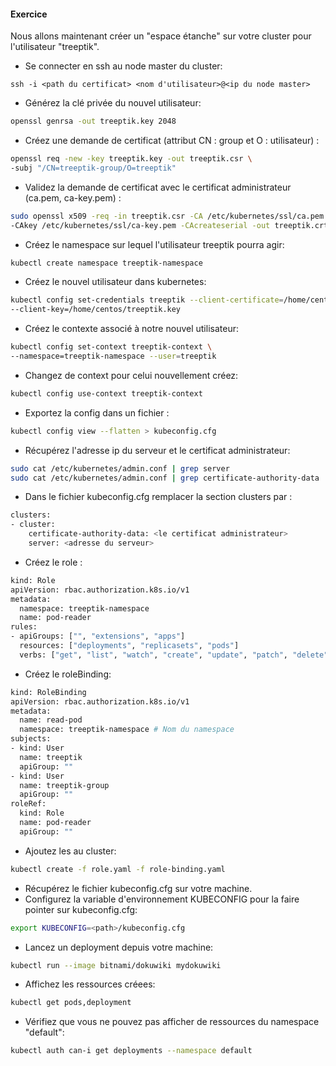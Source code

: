 #### Exercice

Nous allons maintenant créer un "espace étanche" sur votre cluster pour l'utilisateur "treeptik". 

- Se connecter en ssh au node master du cluster:
~~~
ssh -i <path du certificat> <nom d'utilisateur>@<ip du node master>
~~~

- Générez la clé privée du nouvel utilisateur:
~~~bash
openssl genrsa -out treeptik.key 2048
~~~

- Créez une demande de certificat (attribut CN : group et O : utilisateur) :
~~~bash
openssl req -new -key treeptik.key -out treeptik.csr \
-subj "/CN=treeptik-group/O=treeptik"
~~~


- Validez la demande de certificat avec le certificat administrateur (ca.pem, ca-key.pem) :
~~~bash
sudo openssl x509 -req -in treeptik.csr -CA /etc/kubernetes/ssl/ca.pem \
-CAkey /etc/kubernetes/ssl/ca-key.pem -CAcreateserial -out treeptik.crt -days 500
~~~

- Créez le namespace sur lequel l'utilisateur treeptik pourra agir:
~~~bash
kubectl create namespace treeptik-namespace
~~~

- Créez le nouvel utilisateur dans kubernetes:
~~~bash
kubectl config set-credentials treeptik --client-certificate=/home/centos/treeptik.crt \
--client-key=/home/centos/treeptik.key
~~~

- Créez le contexte associé à notre nouvel utilisateur:
~~~bash
kubectl config set-context treeptik-context \
--namespace=treeptik-namespace --user=treeptik
~~~

- Changez de context pour celui nouvellement créez:
~~~bash
kubectl config use-context treeptik-context
~~~

- Exportez la config dans un fichier :
~~~bash
kubectl config view --flatten > kubeconfig.cfg
~~~

- Récupérez l'adresse ip du serveur et le certificat administrateur:
~~~bash
sudo cat /etc/kubernetes/admin.conf | grep server
sudo cat /etc/kubernetes/admin.conf | grep certificate-authority-data
~~~

- Dans le fichier kubeconfig.cfg remplacer la section clusters par :

~~~bash
clusters:
- cluster:
    certificate-authority-data: <le certificat administrateur>
    server: <adresse du serveur>
~~~

- Créez le role :

~~~bash
kind: Role
apiVersion: rbac.authorization.k8s.io/v1
metadata:
  namespace: treeptik-namespace
  name: pod-reader
rules:
- apiGroups: ["", "extensions", "apps"]
  resources: ["deployments", "replicasets", "pods"]
  verbs: ["get", "list", "watch", "create", "update", "patch", "delete"]
~~~

- Créez le roleBinding:

~~~bash
kind: RoleBinding
apiVersion: rbac.authorization.k8s.io/v1
metadata:
  name: read-pod
  namespace: treeptik-namespace # Nom du namespace
subjects:
- kind: User
  name: treeptik
  apiGroup: ""
- kind: User
  name: treeptik-group
  apiGroup: ""
roleRef:
  kind: Role 
  name: pod-reader
  apiGroup: ""
~~~

- Ajoutez les au cluster:

~~~bash
kubectl create -f role.yaml -f role-binding.yaml
~~~

- Récupérez le fichier kubeconfig.cfg sur votre machine.
- Configurez la variable d'environnement KUBECONFIG pour la faire pointer sur kubeconfig.cfg: 
~~~bash
export KUBECONFIG=<path>/kubeconfig.cfg
~~~
- Lancez un deployment depuis votre machine:
~~~bash
kubectl run --image bitnami/dokuwiki mydokuwiki
~~~
- Affichez les ressources créees:
~~~bash
kubectl get pods,deployment
~~~
- Vérifiez que vous ne pouvez pas afficher de ressources du namespace "default":
~~~bash
kubectl auth can-i get deployments --namespace default
~~~

